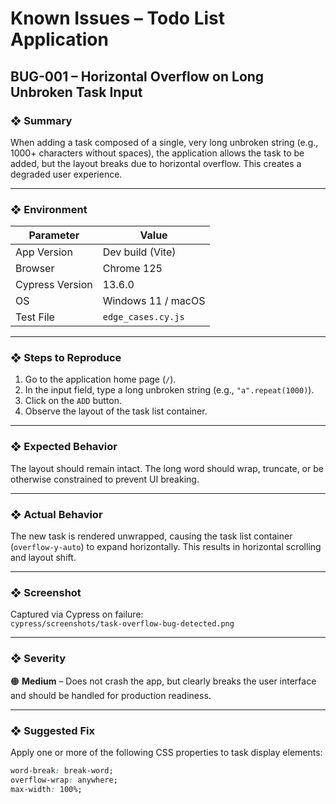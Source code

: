 # Known Issues – Todo List Application

## BUG-001 – Horizontal Overflow on Long Unbroken Task Input

### ❖ Summary
When adding a task composed of a single, very long unbroken string (e.g., 1000+ characters without spaces), the application allows the task to be added, but the layout breaks due to horizontal overflow. This creates a degraded user experience.

---

### ❖ Environment

| Parameter         | Value               |
|------------------|---------------------|
| App Version       | Dev build (Vite)    |
| Browser           | Chrome 125          |
| Cypress Version   | 13.6.0              |
| OS                | Windows 11 / macOS  |
| Test File         | `edge_cases.cy.js`  |

---

### ❖ Steps to Reproduce

1. Go to the application home page (`/`).
2. In the input field, type a long unbroken string (e.g., `"a".repeat(1000)`).
3. Click on the `ADD` button.
4. Observe the layout of the task list container.

---

### ❖ Expected Behavior
The layout should remain intact. The long word should wrap, truncate, or be otherwise constrained to prevent UI breaking.

---

### ❖ Actual Behavior
The new task is rendered unwrapped, causing the task list container (`overflow-y-auto`) to expand horizontally. This results in horizontal scrolling and layout shift.

---

### ❖ Screenshot
Captured via Cypress on failure:  
`cypress/screenshots/task-overflow-bug-detected.png`

---

### ❖ Severity
🟠 **Medium** – Does not crash the app, but clearly breaks the user interface and should be handled for production readiness.

---

### ❖ Suggested Fix
Apply one or more of the following CSS properties to task display elements:
```css
word-break: break-word;
overflow-wrap: anywhere;
max-width: 100%;
